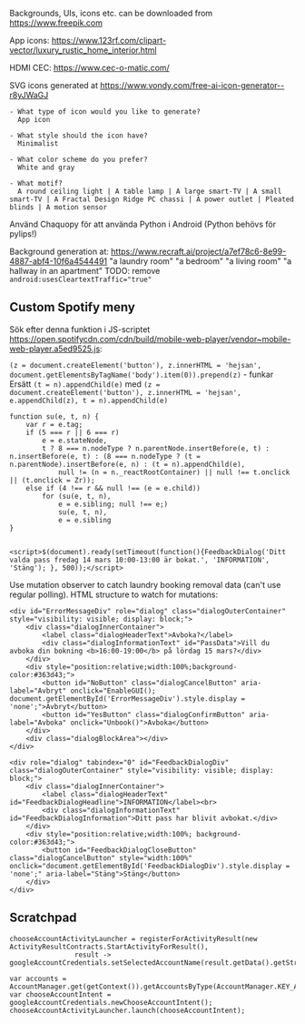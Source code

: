 Backgrounds, UIs, icons etc. can be downloaded from https://www.freepik.com

App icons: https://www.123rf.com/clipart-vector/luxury_rustic_home_interior.html

HDMI CEC: https://www.cec-o-matic.com/

SVG icons generated at https://www.vondy.com/free-ai-icon-generator--r8yJWaGJ

```
- What type of icon would you like to generate?
  App icon

- What style should the icon have?
  Minimalist

- What color scheme do you prefer?
  White and gray

- What motif?
  A round ceiling light | A table lamp | A large smart-TV | A small smart-TV | A Fractal Design Ridge PC chassi | A power outlet | Pleated blinds | A motion sensor
```

Använd Chaquopy för att använda Python i Android (Python behövs för pylips!)

Background generation at: https://www.recraft.ai/project/a7ef78c6-8e99-4887-abf4-10f6a4544491
"a laundry room"
"a bedroom"
"a living room"
"a hallway in an apartment"
TODO: remove `android:usesCleartextTraffic="true"`

## Custom Spotify meny
Sök efter denna funktion i JS-scriptet https://open.spotifycdn.com/cdn/build/mobile-web-player/vendor~mobile-web-player.a5ed9525.js:

`(z = document.createElement('button'), z.innerHTML = 'hejsan', document.getElementsByTagName('body').item(0)).prepend(z)` - funkar
Ersätt `(t = n).appendChild(e)` med `(z = document.createElement('button'), z.innerHTML = 'hejsan', e.appendChild(z), t = n).appendChild(e)`
```
function su(e, t, n) {
    var r = e.tag;
    if (5 === r || 6 === r)
        e = e.stateNode,
        t ? 8 === n.nodeType ? n.parentNode.insertBefore(e, t) : n.insertBefore(e, t) : (8 === n.nodeType ? (t = n.parentNode).insertBefore(e, n) : (t = n).appendChild(e),
            null != (n = n._reactRootContainer) || null !== t.onclick || (t.onclick = Zr));
    else if (4 !== r && null !== (e = e.child))
        for (su(e, t, n),
            e = e.sibling; null !== e;)
            su(e, t, n),
            e = e.sibling
}
```

```

<script>$(document).ready(setTimeout(function(){FeedbackDialog('Ditt valda pass fredag 14 mars 10:00-13:00 är bokat.', 'INFORMATION', 'Stäng'); }, 500));</script>

```
Use mutation observer to catch laundry booking removal data (can't use regular polling). HTML structure to watch for mutations:
```
<div id="ErrorMessageDiv" role="dialog" class="dialogOuterContainer" style="visibility: visible; display: block;">
    <div class="dialogInnerContainer">
        <label class="dialogHeaderText">Avboka?</label>
        <div class="dialogInformationText" id="PassData">Vill du avboka din bokning <b>16:00-19:00</b> på lördag 15 mars?</div>
    </div>
    <div style="position:relative;width:100%;background-color:#363d43;">
        <button id="NoButton" class="dialogCancelButton" aria-label="Avbryt" onclick="EnableGUI(); document.getElementById('ErrorMessageDiv').style.display = 'none';">Avbryt</button>
        <button id="YesButton" class="dialogConfirmButton" aria-label="Avboka" onclick="Unbook()">Avboka</button>
    </div>
    <div class="dialogBlockArea"></div>
</div>
```
```
<div role="dialog" tabindex="0" id="FeedbackDialogDiv" class="dialogOuterContainer" style="visibility: visible; display: block;">
    <div class="dialogInnerContainer">
        <label class="dialogHeaderText" id="FeedbackDialogHeadline">INFORMATION</label><br>
        <div class="dialogInformationText" id="FeedbackDialogInformation">Ditt pass har blivit avbokat.</div>
    </div>
    <div style="position:relative;width:100%; background-color:#363d43;">
        <button id="FeedbackDialogCloseButton" class="dialogCancelButton" style="width:100%" onclick="document.getElementById('FeedbackDialogDiv').style.display = 'none';" aria-label="Stäng">Stäng</button>
    </div>
</div>
```
## Scratchpad
```
chooseAccountActivityLauncher = registerForActivityResult(new ActivityResultContracts.StartActivityForResult(),
                result -> googleAccountCredentials.setSelectedAccountName(result.getData().getStringExtra(AccountManager.KEY_ACCOUNT_NAME)));

var accounts = AccountManager.get(getContext()).getAccountsByType(AccountManager.KEY_ACCOUNT_TYPE);
var chooseAccountIntent = googleAccountCredentials.newChooseAccountIntent();
chooseAccountActivityLauncher.launch(chooseAccountIntent);
```
